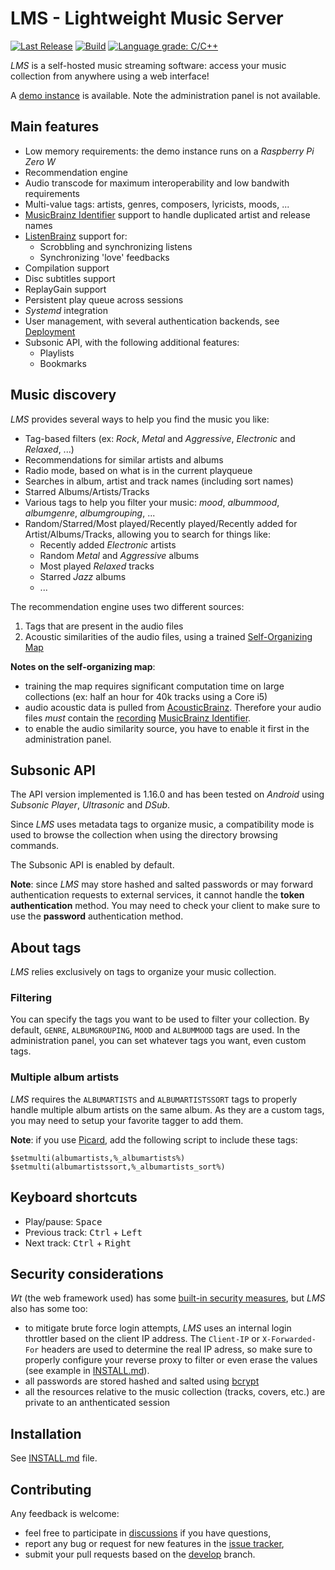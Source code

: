 # LMS - Lightweight Music Server

[![Last Release](https://img.shields.io/github/v/release/epoupon/lms?logo=github&label=latest)](https://github.com/epoupon/lms/releases) [![Build](https://img.shields.io/github/workflow/status/epoupon/lms/Build?logo=github)](https://github.com/epoupon/lms/actions) [![Language grade: C/C++](https://img.shields.io/lgtm/grade/cpp/g/epoupon/lms.svg?logo=lgtm&logoWidth=18)](https://lgtm.com/projects/g/epoupon/lms/context:cpp)

_LMS_ is a self-hosted music streaming software: access your music collection from anywhere using a web interface!

A [demo instance](http://lms-demo.poupon.dev) is available. Note the administration panel is not available.

## Main features
* Low memory requirements: the demo instance runs on a _Raspberry Pi Zero W_
* Recommendation engine
* Audio transcode for maximum interoperability and low bandwith requirements
* Multi-value tags: artists, genres, composers, lyricists, moods, ...
* [MusicBrainz Identifier](https://musicbrainz.org/doc/MusicBrainz_Identifier) support to handle duplicated artist and release names
* [ListenBrainz](https://listenbrainz.org) support for:
  * Scrobbling and synchronizing listens
  * Synchronizing 'love' feedbacks
* Compilation support
* Disc subtitles support
* ReplayGain support
* Persistent play queue across sessions
* _Systemd_ integration
* User management, with several authentication backends, see [Deployment](INSTALL.md#deployment)
* Subsonic API, with the following additional features:
  * Playlists
  * Bookmarks

## Music discovery
_LMS_ provides several ways to help you find the music you like:
* Tag-based filters (ex: _Rock_, _Metal_ and _Aggressive_, _Electronic_ and _Relaxed_, ...)
* Recommendations for similar artists and albums
* Radio mode, based on what is in the current playqueue
* Searches in album, artist and track names (including sort names)
* Starred Albums/Artists/Tracks
* Various tags to help you filter your music: _mood_, _albummood_, _albumgenre_, _albumgrouping_, ...
* Random/Starred/Most played/Recently played/Recently added for Artist/Albums/Tracks, allowing you to search for things like:
  * Recently added _Electronic_ artists
  * Random _Metal_ and _Aggressive_ albums
  * Most played _Relaxed_ tracks
  * Starred _Jazz_ albums
  * ...

The recommendation engine uses two different sources:
1. Tags that are present in the audio files
2. Acoustic similarities of the audio files, using a trained [Self-Organizing Map](https://en.wikipedia.org/wiki/Self-organizing_map)

__Notes on the self-organizing map__:
* training the map requires significant computation time on large collections (ex: half an hour for 40k tracks using a Core i5)
* audio acoustic data is pulled from [AcousticBrainz](https://acousticbrainz.org/). Therefore your audio files _must_ contain the [recording](https://musicbrainz.org/doc/Recording) [MusicBrainz Identifier](https://musicbrainz.org/doc/MusicBrainz_Identifier).
* to enable the audio similarity source, you have to enable it first in the administration panel.

## Subsonic API
The API version implemented is 1.16.0 and has been tested on _Android_ using _Subsonic Player_, _Ultrasonic_ and _DSub_.

Since _LMS_ uses metadata tags to organize music, a compatibility mode is used to browse the collection when using the directory browsing commands.

The Subsonic API is enabled by default.

__Note__: since _LMS_ may store hashed and salted passwords or may forward authentication requests to external services, it cannot handle the __token authentication__ method. You may need to check your client to make sure to use the __password__ authentication method.

## About tags
_LMS_ relies exclusively on tags to organize your music collection.

### Filtering
You can specify the tags you want to be used to filter your collection. By default, `GENRE`, `ALBUMGROUPING`, `MOOD` and `ALBUMMOOD` tags are used.
In the administration  panel, you can set whatever tags you want, even custom tags.

### Multiple album artists
_LMS_ requires the `ALBUMARTISTS` and `ALBUMARTISTSSORT` tags to properly handle multiple album artists on the same album. As they are a custom tags, you may need to setup your favorite tagger to add them.

__Note__: if you use [Picard](https://picard.musicbrainz.org/), add the following script to include these tags:
```
$setmulti(albumartists,%_albumartists%)
$setmulti(albumartistssort,%_albumartists_sort%)
```

## Keyboard shortcuts
* Play/pause: <kbd>Space</bbd>
* Previous track: <kbd>Ctrl</kbd> + <kbd>Left</kbd>
* Next track: <kbd>Ctrl</kbd> + <kbd>Right</kbd>

## Security considerations
_Wt_ (the web framework used) has some [built-in security measures](https://www.webtoolkit.eu/wt/features#security), but _LMS_ also has some too:
* to mitigate brute force login attempts, _LMS_ uses an internal login throttler based on the client IP address. The `Client-IP` or `X-Forwarded-For` headers are used to determine the real IP adress, so make sure to properly configure your reverse proxy to filter or even erase the values (see example in [INSTALL.md](INSTALL.md)).
* all passwords are stored hashed and salted using [bcrypt](https://fr.wikipedia.org/wiki/Bcrypt)
* all the resources relative to the music collection (tracks, covers, etc.) are private to an anthenticated session

## Installation

See [INSTALL.md](INSTALL.md) file.

## Contributing

Any feedback is welcome:
* feel free to participate in [discussions](https://github.com/epoupon/lms/discussions) if you have questions,
* report any bug or request for new features in the [issue tracker](https://github.com/epoupon/lms/issues),
* submit your pull requests based on the [develop](../../tree/develop) branch.
